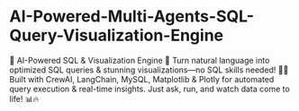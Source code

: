 # AI-Powered-Multi-Agents-SQL-Query-Visualization-Engine
🚀 AI-Powered SQL &amp; Visualization Engine 🎨  Turn natural language into optimized SQL queries &amp; stunning visualizations—no SQL skills needed! 🤖✨ Built with CrewAI, LangChain, MySQL, Matplotlib &amp; Plotly for automated query execution &amp; real-time insights. Just ask, run, and watch data come to life! 📊🔥
